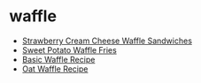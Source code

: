 # waffle

 * [Strawberry Cream Cheese Waffle Sandwiches](index/s/strawberry-cream-cheese-waffle-sandwiches-56389889.json)
 * [Sweet Potato Waffle Fries](index/s/sweet-potato-waffle-fries.json)
 * [Basic Waffle Recipe](index/b/basic-waffle-recipe.json)
 * [Oat Waffle Recipe](index/o/oat-waffle-recipe.json)
